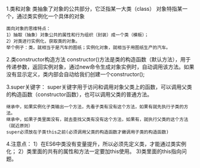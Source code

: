 1.类和对象
    类抽象了对象的公共部分，它泛指某一大类（class）
    对象特指某一个，通过类实例化一个具体的对象

    面向对象的思维特点：
    1）抽取（抽象）对象公共的属性和行为组织（封装）成一个类（模板）；
    2）对类进行实例化，获取类的对象。
    举个例子：类，就相当于是汽车的图纸；实例化对象，就相当于用图纸生产的汽车。

2.类constructor构造方法
    constructor()方法是类的构造函数（默认方法），用于传递参数，返回实例对象，通过new命令生成对象实例时，自动调用该方法。如果没有显示定义，类内部会自动给我们创建一个constructor();

3.super关键字：
    super关键字用于访问和调用对象父类上的函数，可以调用父类的构造函数（constructor函数），也可以调用父类的普通方法。

    继承中，如果实例化子类输出一个方法，先看子类有没有这个方法，如果有就先执行子类的方法。
    继承中，如果子类里面没有，就去查找父类有没有这个方法，如果有，就执行父类的这个方法（就近原则）
    super必须放在子类this之前(必须调用父类的构造函数才嫩调用子类的构造函数)

4.注意点：
    1）在ES6中类没有变量提升，所以必须先定义类，才能通过类实例化；
    2）类里面的共有的属性和方法一定要加this使用。
    3)类里面的this指向问题。